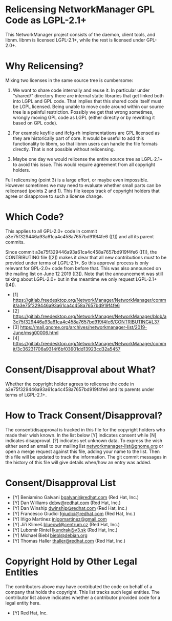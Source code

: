 Relicensing NetworkManager GPL Code as LGPL-2.1+
================================================

This NetworkManager project consists of the daemon, client tools, and libnm.
libnm is licensed LGPL-2.1+, while the rest is licensed under GPL-2.0+.


Why Relicensing?
================

Mixing two licenses in the same source tree is cumbersome:

1) We want to share code internally and reuse it. In particular under "shared/" directory
there are internal static libraries that get linked both into LGPL and GPL code.
That implies that this shared code itself must be LGPL licensed. Being unable to
move code around within our source tree is a painful restriction. Possibly we get
that wrong sometimes, wrongly moving GPL code as LGPL (either directly or by rewriting
it based on GPL code).

2) For example keyfile and ifcfg-rh implementations are GPL licensed as they
are historically part of core. It would be useful to add this functionality
to libnm, so that libnm users can handle the file formats directly. That is
not possible without relicensing.

3) Maybe one day we would relicense the entire source tree as LGPL-2.1+ to avoid
this issue. This would require agreement from all copyright holders.


Full relicensing (point 3) is a large effort, or maybe even impossible. However sometimes
we may need to evaluate whether small parts can be relicensed (points 2 and 1). This
file keeps track of copyright holders that agree or disapprove to such a license change.


Which Code?
===========

This applies to all GPL-2.0+ code in commit a3e75f329446a93a61ca4c458a7657bd919f4fe6 ([1]) and
all its parent commits.

Since commit a3e75f329446a93a61ca4c458a7657bd919f4fe6 ([1]), the CONTRIBUTING file ([2]) makes
it clear that all new contributions must to be provided under terms of LGPL-2.1+. So this
approval process is only relevant for GPL-2.0+ code from before that. This was also announced on
the mailing list on June 12 2019 ([3]). Note that the announcement was still talking about LGPL-2.0+
but in the meantime we only request LGPL-2.1+ ([4]).

- [1] https://gitlab.freedesktop.org/NetworkManager/NetworkManager/commit/a3e75f329446a93a61ca4c458a7657bd919f4fe6
- [2] https://gitlab.freedesktop.org/NetworkManager/NetworkManager/blob/a3e75f329446a93a61ca4c458a7657bd919f4fe6/CONTRIBUTING#L37
- [3] https://mail.gnome.org/archives/networkmanager-list/2019-June/msg00006.html
- [4] https://gitlab.freedesktop.org/NetworkManager/NetworkManager/commit/3c36231706a9314f6bf03901dd13923cd32a5457


Consent/Disapproval about What?
===============================

Whether the copyright holder agrees to relicense the code in a3e75f329446a93a61ca4c458a7657bd919f4fe6
and its parents under terms of LGPL-2.1+.


How to Track Consent/Disapproval?
=================================

The consent/disapproval is tracked in this file for the copyright holders
who made their wish known. In the list below [Y] indicates consent while [N]
indicates disapproval. [?] indicates yet unknown data.
To express the wish either send an email to our mailing list <networkmanager-list@gnome.org>
or open a merge request against this file, adding your name to the list. Then this
file will be updated to track the information. The git commit messages in the history
of this file will give details when/how an entry was added.


Consent/Disapproval List
========================

- [Y] Beniamino Galvani <bgalvani@redhat.com> (Red Hat, Inc.)
- [Y] Dan Williams <dcbw@redhat.com> (Red Hat, Inc.)
- [Y] Dan Winship <dwinship@redhat.com> (Red Hat, Inc.)
- [Y] Francesco Giudici <fgiudici@redhat.com> (Red Hat, Inc.)
- [Y] Iñigo Martínez <inigomartinez@gmail.com>
- [Y] Jiří Klimeš <blueowl@centrum.cz> (Red Hat, Inc.)
- [Y] Lubomir Rintel <lkundrak@v3.sk> (Red Hat, Inc.)
- [Y] Michael Biebl <biebl@debian.org>
- [Y] Thomas Haller <thaller@redhat.com> (Red Hat, Inc.)

Copyright Hold by Other Legal Entities
======================================

The contributors above may have contributed the code on behalf of a company
that holds the copyright. This list tracks such legal entities. The contributor
list above indicates whether a contributor provided code for a legal entity here.

- [Y] Red Hat, Inc.
